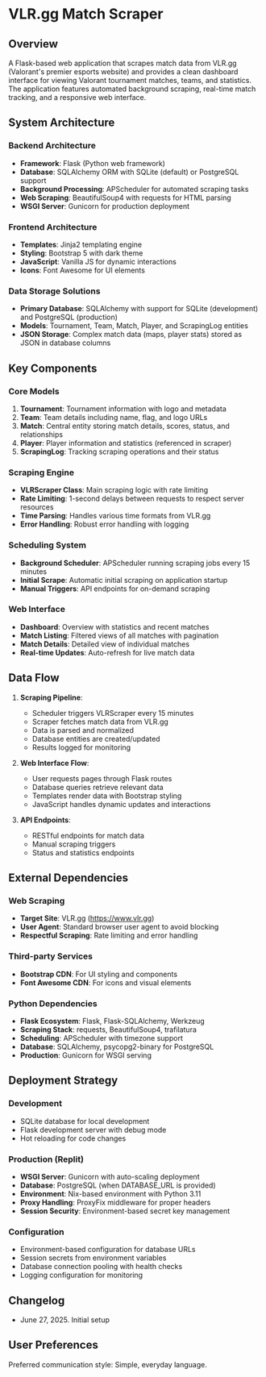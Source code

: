 # VLR.gg Match Scraper

## Overview

A Flask-based web application that scrapes match data from VLR.gg (Valorant's premier esports website) and provides a clean dashboard interface for viewing Valorant tournament matches, teams, and statistics. The application features automated background scraping, real-time match tracking, and a responsive web interface.

## System Architecture

### Backend Architecture
- **Framework**: Flask (Python web framework)
- **Database**: SQLAlchemy ORM with SQLite (default) or PostgreSQL support
- **Background Processing**: APScheduler for automated scraping tasks
- **Web Scraping**: BeautifulSoup4 with requests for HTML parsing
- **WSGI Server**: Gunicorn for production deployment

### Frontend Architecture
- **Templates**: Jinja2 templating engine
- **Styling**: Bootstrap 5 with dark theme
- **JavaScript**: Vanilla JS for dynamic interactions
- **Icons**: Font Awesome for UI elements

### Data Storage Solutions
- **Primary Database**: SQLAlchemy with support for SQLite (development) and PostgreSQL (production)
- **Models**: Tournament, Team, Match, Player, and ScrapingLog entities
- **JSON Storage**: Complex match data (maps, player stats) stored as JSON in database columns

## Key Components

### Core Models
1. **Tournament**: Tournament information with logo and metadata
2. **Team**: Team details including name, flag, and logo URLs
3. **Match**: Central entity storing match details, scores, status, and relationships
4. **Player**: Player information and statistics (referenced in scraper)
5. **ScrapingLog**: Tracking scraping operations and their status

### Scraping Engine
- **VLRScraper Class**: Main scraping logic with rate limiting
- **Rate Limiting**: 1-second delays between requests to respect server resources
- **Time Parsing**: Handles various time formats from VLR.gg
- **Error Handling**: Robust error handling with logging

### Scheduling System
- **Background Scheduler**: APScheduler running scraping jobs every 15 minutes
- **Initial Scrape**: Automatic initial scraping on application startup
- **Manual Triggers**: API endpoints for on-demand scraping

### Web Interface
- **Dashboard**: Overview with statistics and recent matches
- **Match Listing**: Filtered views of all matches with pagination
- **Match Details**: Detailed view of individual matches
- **Real-time Updates**: Auto-refresh for live match data

## Data Flow

1. **Scraping Pipeline**:
   - Scheduler triggers VLRScraper every 15 minutes
   - Scraper fetches match data from VLR.gg
   - Data is parsed and normalized
   - Database entities are created/updated
   - Results logged for monitoring

2. **Web Interface Flow**:
   - User requests pages through Flask routes
   - Database queries retrieve relevant data
   - Templates render data with Bootstrap styling
   - JavaScript handles dynamic updates and interactions

3. **API Endpoints**:
   - RESTful endpoints for match data
   - Manual scraping triggers
   - Status and statistics endpoints

## External Dependencies

### Web Scraping
- **Target Site**: VLR.gg (https://www.vlr.gg)
- **User Agent**: Standard browser user agent to avoid blocking
- **Respectful Scraping**: Rate limiting and error handling

### Third-party Services
- **Bootstrap CDN**: For UI styling and components
- **Font Awesome CDN**: For icons and visual elements

### Python Dependencies
- **Flask Ecosystem**: Flask, Flask-SQLAlchemy, Werkzeug
- **Scraping Stack**: requests, BeautifulSoup4, trafilatura
- **Scheduling**: APScheduler with timezone support
- **Database**: SQLAlchemy, psycopg2-binary for PostgreSQL
- **Production**: Gunicorn for WSGI serving

## Deployment Strategy

### Development
- SQLite database for local development
- Flask development server with debug mode
- Hot reloading for code changes

### Production (Replit)
- **WSGI Server**: Gunicorn with auto-scaling deployment
- **Database**: PostgreSQL (when DATABASE_URL is provided)
- **Environment**: Nix-based environment with Python 3.11
- **Proxy Handling**: ProxyFix middleware for proper headers
- **Session Security**: Environment-based secret key management

### Configuration
- Environment-based configuration for database URLs
- Session secrets from environment variables
- Database connection pooling with health checks
- Logging configuration for monitoring

## Changelog

- June 27, 2025. Initial setup

## User Preferences

Preferred communication style: Simple, everyday language.